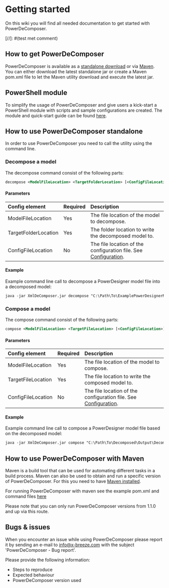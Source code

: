 # Getting started
On this wiki you will find all needed documentation to get started with PowerDeComposer.

[//]: #(test met comment)

## How to get PowerDeComposer

PowerDeComposer is available as a [standalone download](https://dev.azure.com/x-breeze/PowerDeComposer_Public/_git/PowerDeComposer_Public?path=%2FRun) or via [Maven](https://repo1.maven.org/maven2/com/x-breeze/powerdecomposer/PowerDeComposer/). You can either download the latest standalone jar or create a Maven pom.xml file to let the Maven utility download and execute the latest jar.


## PowerShell module

To simplify the usage of PowerDeComposer and give users a kick-start a PowerShell module with scripts and sample configurations are created. The module and quick-start guide can be found [here](https://dev.azure.com/x-breeze/PowerDeComposer_Public/_git/PowerDeComposer_Public?path=/PowerShell).


## How to use PowerDeComposer standalone
In order to use PowerDeComposer you need to call the utility using the command line.

### Decompose a model
The decompose command consist of the following parts:

``` xml
decompose <ModelFileLocation> <TargetFolderLocation> [<ConfigFileLocation>]
```

#### Parameters
| Config element           | Required | Description |
|:---                      |:---      |:---         |
| ModelFileLocation        | Yes      | The file location of the model to decompose. |
| TargetFolderLocation     | Yes      | The folder location to write the decomposed model to. |
| ConfigFileLocation       | No       | The file location of the configuration file. See [Configuration](Configuration.md). |

#### Example

Example command line call to decompose a PowerDesigner model file into a decomposed model:
``` xml
java -jar XmlDeComposer.jar decompose "C:\Path\To\ExamplePowerDesignerModelFile.ldm" "C:\Path\To\Decomposed\Output"
```

### Compose a model
The compose command consist of the following parts:

``` xml
compose <ModelFileLocation> <TargetFileLocation> [<ConfigFileLocation>]
```

#### Parameters
| Config element           | Required | Description |
|:---                      |:---      |:---         |
| ModelFileLocation        | Yes      | The file location of the model to compose. |
| TargetFileLocation       | Yes      | The file location to write the composed model to. |
| ConfigFileLocation       | No       | The file location of the configuration file. See [Configuration](Configuration.md). |

#### Example
Example command line call to compose a PowerDesigner model file based on the decomposed model:

``` xml
java -jar XmlDeComposer.jar compose "C:\Path\To\Decomposed\Output\DecomposedModelFile.ldm" "C:\Path\To\ExamplePowerDesignerModelFile.ldm"
```

## How to use PowerDeComposer with Maven

Maven is a build tool that can be used for automating different tasks in a build process. Maven can also be used to obtain and run a specific version of PowerDeComposer. For this you need to have [Maven installed](http://maven.apache.org/download.cgi).

For running PowerDeComposer with maven see the example pom.xml and command files [here](https://dev.azure.com/x-breeze/PowerDeComposer_Public/_git/PowerDeComposer_Public?path=%2FRunWithMaven)

Please note that you can only run PowerDeComposer versions from 1.1.0 and up via this route.

## Bugs & issues
When you encounter an issue while using PowerDeComposer please report it by sending an e-mail to [info@x-breeze.com](mailto:info@x-breeze.com?SUBJECT=PowerDeComposer%20-%20Bug%20report) with the subject 'PowerDeComposer - Bug report'.

Please provide the following information:

- Steps to reproduce
- Expected behaviour
- PowerDeComposer version used
